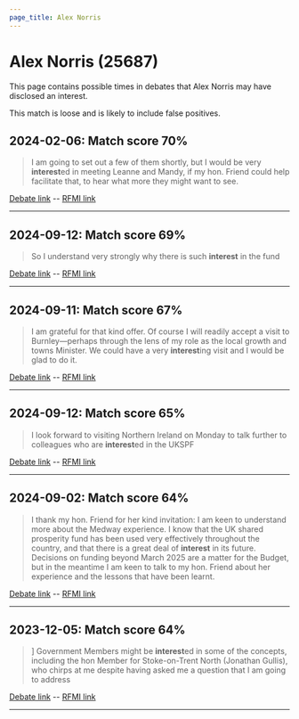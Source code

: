 ```yaml
---
page_title: Alex Norris
---
```


# Alex Norris  (25687)

This page contains possible times in debates that Alex Norris may have disclosed an interest.

This match is loose and is likely to include false positives. 



## 2024-02-06: Match score 70%

>I am going to set out a few of them shortly, but I would be very **interest**ed in meeting Leanne and Mandy, if my hon. Friend could help facilitate that, to hear what more they might want to see.

[Debate link](https://www.theyworkforyou.com/debates/?id=2024-02-06c.130.1)  --  [RFMI link](https://www.theyworkforyou.com/mp/25687/register)


---



## 2024-09-12: Match score 69%

>So I understand very strongly why there is such **interest** in the fund

[Debate link](https://www.theyworkforyou.com/debates/?id=2024-09-12b.1077.2)  --  [RFMI link](https://www.theyworkforyou.com/mp/25687/register)


---



## 2024-09-11: Match score 67%

>I am grateful for that kind offer. Of course I will readily accept a visit to Burnley—perhaps through the lens of my role as the local growth and towns Minister. We could have a very **interest**ing visit and I would be glad to do it.

[Debate link](https://www.theyworkforyou.com/debates/?id=2024-09-11b.927.3)  --  [RFMI link](https://www.theyworkforyou.com/mp/25687/register)


---



## 2024-09-12: Match score 65%

>I look forward to visiting Northern Ireland on Monday to talk further to colleagues who are **interest**ed in the UKSPF

[Debate link](https://www.theyworkforyou.com/debates/?id=2024-09-12b.1079.3)  --  [RFMI link](https://www.theyworkforyou.com/mp/25687/register)


---



## 2024-09-02: Match score 64%

>I thank my hon. Friend for her kind invitation: I am keen to understand more about the Medway experience. I know that the UK shared prosperity fund has been used very effectively throughout the country, and that there is a great deal of **interest** in its future. Decisions on funding beyond March 2025 are a matter for the Budget, but in the meantime I am keen to talk to my hon. Friend about her experience and the lessons that have been learnt.

[Debate link](https://www.theyworkforyou.com/debates/?id=2024-09-02a.4.1)  --  [RFMI link](https://www.theyworkforyou.com/mp/25687/register)


---



## 2023-12-05: Match score 64%

>] Government Members might be **interest**ed in some of the concepts, including the hon Member for Stoke-on-Trent North (Jonathan Gullis), who chirps at me despite having asked me a question that I am going to address

[Debate link](https://www.theyworkforyou.com/debates/?id=2023-12-05a.226.3)  --  [RFMI link](https://www.theyworkforyou.com/mp/25687/register)


---

